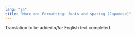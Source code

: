 ```yaml
---
lang: "ja"
title: "More on: Formatting: fonts and spacing (Japanese)"
---
```

Translation to be added _after_ English text completed.
